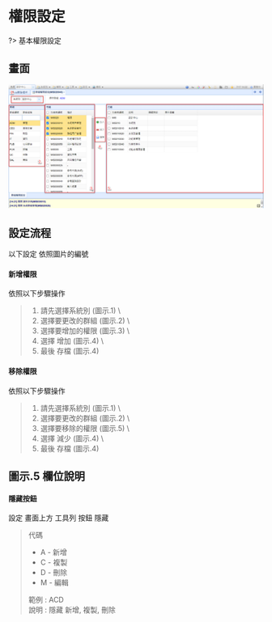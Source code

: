 # 權限設定
?>
基本權限設定

## 畫面

![](../images/form/權限管理/主畫面.png)

## 設定流程

以下設定 依照圖片的編號

#### 新增權限

依照以下步驟操作

> 1. 請先選擇系統別 (圖示.1) \
> 2. 選擇要更改的群組 (圖示.2) \
> 3. 選擇要增加的權限 (圖示.3) \
> 4. 選擇 增加 (圖示.4) \
> 5. 最後 存檔 (圖示.4) 

#### 移除權限

依照以下步驟操作

> 1. 請先選擇系統別 (圖示.1) \
> 2. 選擇要更改的群組 (圖示.2) \
> 3. 選擇要移除的權限 (圖示.5) \
> 4. 選擇 減少 (圖示.4) \
> 5. 最後 存檔 (圖示.4)

## 圖示.5 欄位說明

#### 隱藏按鈕

設定 畫面上方 工具列 按鈕 隱藏

> 代碼
> * A - 新增 
> * C - 複製
> * D - 刪除
> * M - 編輯
>
> 範例 : ACD \
> 說明 : 隱藏 新增, 複製, 刪除

